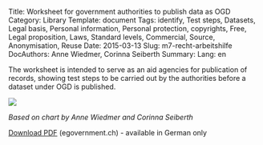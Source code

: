 Title: Worksheet for government authorities to publish data as OGD
Category: Library
Template: document
Tags: identify, Test steps, Datasets, Legal basis, Personal information, Personal protection, copyrights, Free, Legal proposition, Laws, Standard levels, Commercial, Source, Anonymisation, Reuse
Date: 2015-03-13
Slug: m7-recht-arbeitshilfe
DocAuthors: Anne Wiedmer, Corinna Seiberth
Summary:
Lang: en


The worksheet is intended to serve as an aid agencies for publication of records, showing test steps to be carried out by the authorities before a dataset under OGD is published.

![](/images/chart-arbeitshilfe-publikation.png)

*Based on chart by Anne Wiedmer and Corinna Seiberth*

[Download PDF](http://www.egovernment.ch/umsetzung/00881/00883/01112/index.html?lang=en&download=NHzLpZeg7t,lnp6I0NTU042l2Z6ln1ad1IZn4Z2qZpnO2Yuq2Z6gpJCDdYR_g2ym162epYbg2c_JjKbNoKSn6A--) (egovernment.ch) - available in German only
